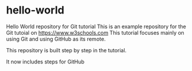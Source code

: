 # hello-world
Hello World repository for Git tutorial
This is an example repository for the Git tutoial on https://www.w3schools.com
This tutorial focuses mainly on using Git and using GitHub as its remote.

This repository is built step by step in the tutorial.

It now includes steps for GitHub

